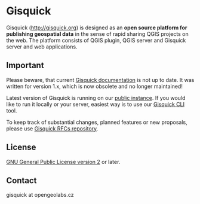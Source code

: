 # Gisquick

Gisquick (http://gisquick.org) is designed as an **open source
platform for publishing geospatial data** in the sense of rapid
sharing QGIS projects on the web. The platform consists of QGIS
plugin, QGIS server and Gisquick server and web applications.

## Important

Please beware, that current [Gisquick documentation](http://gisquick.readthedocs.io)
is not up to date. It was written for version 1.x, which is now obsolete and
no longer maintained!

Latest version of Gisquick is running on our [public instance](https://projects.gisquick.org).
If you would like to run it locally or your server, easiest way is to use our
[Gisquick CLI](https://github.com/gislab-npo/gisquick-cli) tool.


To keep track of substantial changes, planned features or new proposals, please
use [Gisquick RFCs repository](https://github.com/gisquick-npo/gisquick-rfcs).

## License

[GNU General Public License version
2](https://github.com/gislab-npo/gisquick/blob/master/LICENSE) or
later.

## Contact

gisquick at opengeolabs.cz
